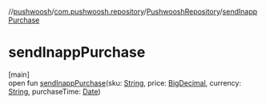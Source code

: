 //[pushwoosh](../../../index.md)/[com.pushwoosh.repository](../index.md)/[PushwooshRepository](index.md)/[sendInappPurchase](send-inapp-purchase.md)

# sendInappPurchase

[main]\
open fun [sendInappPurchase](send-inapp-purchase.md)(sku: [String](https://developer.android.com/reference/kotlin/java/lang/String.html), price: [BigDecimal](https://developer.android.com/reference/kotlin/java/math/BigDecimal.html), currency: [String](https://developer.android.com/reference/kotlin/java/lang/String.html), purchaseTime: [Date](https://developer.android.com/reference/kotlin/java/util/Date.html))
